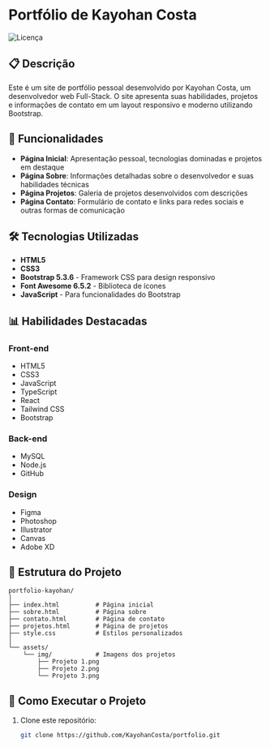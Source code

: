 # Portfólio de Kayohan Costa

![Licença](https://img.shields.io/badge/license-MIT-blue.svg)

## 📋 Descrição

Este é um site de portfólio pessoal desenvolvido por Kayohan Costa, um desenvolvedor web Full-Stack. O site apresenta suas habilidades, projetos e informações de contato em um layout responsivo e moderno utilizando Bootstrap.

## 🚀 Funcionalidades

- **Página Inicial**: Apresentação pessoal, tecnologias dominadas e projetos em destaque
- **Página Sobre**: Informações detalhadas sobre o desenvolvedor e suas habilidades técnicas
- **Página Projetos**: Galeria de projetos desenvolvidos com descrições
- **Página Contato**: Formulário de contato e links para redes sociais e outras formas de comunicação

## 🛠️ Tecnologias Utilizadas

- **HTML5**
- **CSS3**
- **Bootstrap 5.3.6** - Framework CSS para design responsivo
- **Font Awesome 6.5.2** - Biblioteca de ícones
- **JavaScript** - Para funcionalidades do Bootstrap

## 📊 Habilidades Destacadas

### Front-end
- HTML5
- CSS3
- JavaScript
- TypeScript
- React
- Tailwind CSS
- Bootstrap

### Back-end
- MySQL
- Node.js
- GitHub

### Design
- Figma
- Photoshop
- Illustrator
- Canvas
- Adobe XD

## 📁 Estrutura do Projeto

```
portfolio-kayohan/
│
├── index.html          # Página inicial
├── sobre.html          # Página sobre
├── contato.html        # Página de contato
├── projetos.html       # Página de projetos
├── style.css           # Estilos personalizados
│
└── assets/
    └── img/            # Imagens dos projetos
        ├── Projeto 1.png
        ├── Projeto 2.png
        └── Projeto 3.png
```

## 🚀 Como Executar o Projeto

1. Clone este repositório:
   ```bash
   git clone https://github.com/KayohanCosta/portfolio.git
